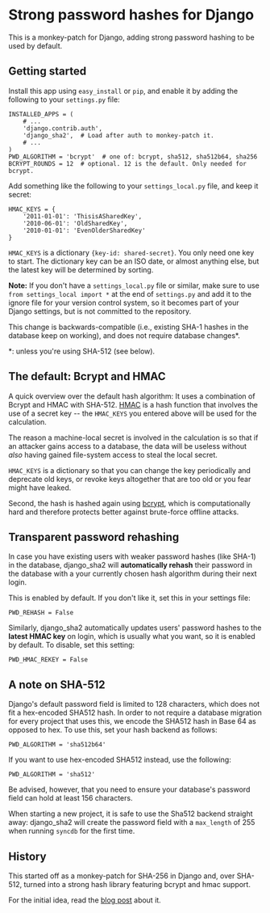 Strong password hashes for Django
=================================

This is a monkey-patch for Django, adding strong password hashing to be used
by default.

Getting started
---------------

Install this app using ``easy_install`` or ``pip``, and enable it by adding
the following to your ``settings.py`` file:

    INSTALLED_APPS = (
        # ...
        'django.contrib.auth',
        'django_sha2',  # Load after auth to monkey-patch it.
        # ...
    )
    PWD_ALGORITHM = 'bcrypt'  # one of: bcrypt, sha512, sha512b64, sha256
    BCRYPT_ROUNDS = 12  # optional. 12 is the default. Only needed for bcrypt.

Add something like the following to your ``settings_local.py`` file, and keep
it secret:

    HMAC_KEYS = {
        '2011-01-01': 'ThisisASharedKey',
        '2010-06-01': 'OldSharedKey',
        '2010-01-01': 'EvenOlderSharedKey'
    }

``HMAC_KEYS`` is a dictionary ``{key-id: shared-secret}``. You only need one
key to start. The dictionary key can be an ISO date, or almost anything else,
but the latest key will be determined by sorting.

**Note:** If you don't have a ``settings_local.py`` file or similar, make sure
to use ``from settings_local import *`` at the end of ``settings.py`` and add
it to the ignore file for your version control system, so it becomes part of
your Django settings, but is not committed to the repository.

This change is backwards-compatible (i.e., existing SHA-1 hashes in the
database keep on working), and does not require database changes\*.

\*: unless you're using SHA-512 (see below).


The default: Bcrypt and HMAC
----------------------------

A quick overview over the default hash algorithm: It uses a combination of
Bcrypt and HMAC with SHA-512. [HMAC][hmac] is a hash function that involves
the use of a secret key -- the ``HMAC_KEYS`` you entered above will be used
for the calculation.

The reason a machine-local secret is involved in the calculation is so that
if an attacker gains access to a database, the data will be useless without
_also_ having gained file-system access to steal the local secret.

``HMAC_KEYS`` is a dictionary so that you can change the key periodically
and deprecate old keys, or revoke keys altogether that are too old or you
fear might have leaked.

Second, the hash is hashed again using [bcrypt][bcrypt], which is
computationally hard and therefore protects better against brute-force offline
attacks.

[hmac]: http://en.wikipedia.org/wiki/HMAC
[bcrypt]: http://bcrypt.sourceforge.net/


Transparent password rehashing
------------------------------
In case you have existing users with weaker password hashes (like SHA-1) in
the database, django\_sha2 will **automatically rehash** their password in the
database with a your currently chosen hash algorithm during their next login.

This is enabled by default. If you don't like it, set this in your settings
file:

    PWD_REHASH = False

Similarly, django\_sha2 automatically updates users' password hashes to the
**latest HMAC key** on login, which is usually what you want, so it is enabled
by default. To disable, set this setting:

    PWD_HMAC_REKEY = False


A note on SHA-512
-----------------
Django's default password field is limited to 128 characters, which does not
fit a hex-encoded SHA512 hash. In order to not require a database migration
for every project that uses this, we encode the SHA512 hash in Base 64 as
opposed to hex. To use this, set your hash backend as follows:

    PWD_ALGORITHM = 'sha512b64'

If you want to use hex-encoded SHA512 instead, use the following:

    PWD_ALGORITHM = 'sha512'

Be advised, however, that you need to ensure your database's password field can
hold at least 156 characters.

When starting a new project, it is safe to use the Sha512 backend straight away:
django\_sha2 will create the password field with a ``max_length`` of 255 when
running ``syncdb`` for the first time.


History
-------
This started off as a monkey-patch for SHA-256 in Django and, over SHA-512,
turned into a strong hash library featuring bcrypt and hmac support.

For the initial idea, read the [blog post][blog] about it.

[blog]: http://fredericiana.com/2010/10/12/adding-support-for-stronger-password-hashes-to-django/

